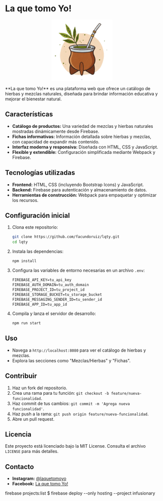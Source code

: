 # La que tomo Yo!
<p align="center">
   <img src="src/img/logo.png" alt="La que tomo Yo! Logo" width="200">
</p>
**La que tomo Yo!** es una plataforma web que ofrece un catálogo de hierbas y mezclas naturales, diseñada para brindar información educativa y mejorar el bienestar natural.

## Características

- **Catálogo de productos:** Una variedad de mezclas y hierbas naturales mostradas dinámicamente desde Firebase.
- **Fichas informativas:** Información detallada sobre hierbas y mezclas, con capacidad de expandir más contenido.
- **Interfaz moderna y responsiva:** Diseñada con HTML, CSS y JavaScript.
- **Flexible y extendible:** Configuración simplificada mediante Webpack y Firebase.

## Tecnologías utilizadas

- **Frontend:** HTML, CSS (incluyendo Bootstrap Icons) y JavaScript.
- **Backend:** Firebase para autenticación y almacenamiento de datos.
- **Herramientas de construcción:** Webpack para empaquetar y optimizar los recursos.

## Configuración inicial

1. Clona este repositorio:
   ```bash
   git clone https://github.com/facundoruiz/lqty.git
   cd lqty
   ```

2. Instala las dependencias:
   ```bash
   npm install
   ```

3. Configura las variables de entorno necesarias en un archivo `.env`:
   ```env
   FIREBASE_API_KEY=tu_api_key
   FIREBASE_AUTH_DOMAIN=tu_auth_domain
   FIREBASE_PROJECT_ID=tu_project_id
   FIREBASE_STORAGE_BUCKET=tu_storage_bucket
   FIREBASE_MESSAGING_SENDER_ID=tu_sender_id
   FIREBASE_APP_ID=tu_app_id
   ```

4. Compila y lanza el servidor de desarrollo:
   ```bash
   npm run start
   ```

## Uso

- Navega a `http://localhost:8080` para ver el catálogo de hierbas y mezclas.
- Explora las secciones como "Mezclas/Hierbas" y "Fichas".

## Contribuir

1. Haz un fork del repositorio.
2. Crea una rama para tu función: `git checkout -b feature/nueva-funcionalidad`.
3. Haz commit de tus cambios: `git commit -m 'Agrega nueva funcionalidad'`.
4. Haz push a la rama: `git push origin feature/nueva-funcionalidad`.
5. Abre un pull request.

## Licencia

Este proyecto está licenciado bajo la MIT License. Consulta el archivo `LICENSE` para más detalles.

## Contacto

- **Instagram:** [@laquetomoyo](https://www.instagram.com/laquetomoyo)
- **Facebook:** [La que tomo Yo!](https://www.facebook.com/laquetomoyo)



firebase projects:list
$ firebase deploy --only hosting --project infusionary